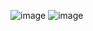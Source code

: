 ![image](https://github.com/user-attachments/assets/2faaa175-e542-4a96-b485-675212d4ed89)
![image](https://github.com/user-attachments/assets/9dbcd9c8-5ccf-42cf-a83c-f647a876936d)


